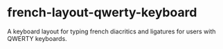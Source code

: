 # french-layout-qwerty-keyboard
A keyboard layout for typing french diacritics and ligatures for users with QWERTY keyboards.
